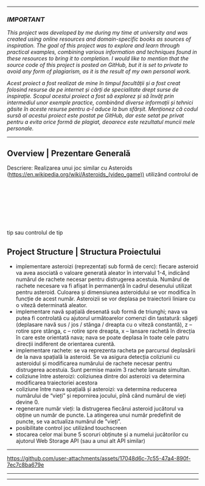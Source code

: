 # 
*******************************************************
### *IMPORTANT*
*This project was developed by me during my time at university and was created using online resources and domain-specific books as sources of inspiration. The goal of this project was to explore and learn through practical examples, combining various information and techniques found in these resources to bring it to completion. I would like to mention that the source code of this project is posted on GitHub, but it is set to private to avoid any form of plagiarism, as it is the result of my own personal work.*

*Acest proiect a fost realizat de mine în timpul facultății și a fost creat folosind resurse de pe internet și cărți de specialitate drept surse de inspirație. Scopul acestui proiect a fost să explorez și să învăț prin intermediul unor exemple practice, combinând diverse informații și tehnici găsite în aceste resurse pentru a-l aduce la bun sfârșit. Menționez că codul sursă al acestui proiect este postat pe GitHub, dar este setat pe privat pentru a evita orice formă de plagiat, deoarece este rezultatul muncii mele personale.*

*******************************************************

## Overview | Prezentare Generală
Descriere: Realizarea unui joc similar cu Asteroids (https://en.wikipedia.org/wiki/Asteroids_(video_game))
utilizând controlul de tip <canvas> sau controlul de tip <svg>. În cazurile în care regulile standard diferă de
regulile din cerințele de mai jos trebuie implementată varianta din cerințe.
Exemplu: https://m1el.github.io/wasm-asteroids/demo/demo.html

## Project Structure | Structura Proiectului
- implementare asteroizi (reprezentați sub formă de cerc): fiecare asteroid va avea asociată o valoare generată
aleator în intervalul 1-4, indicând numărul de rachete necesar pentru distrugerea acestuia. Numărul de rachete
necesare va fi afișat în permanență în cadrul desenului utilizat pentru asteroid. Culoarea și dimensiunea
asteroidului se vor modifica în funcție de acest număr. Asteroizii se vor deplasa pe traiectorii liniare cu o viteză
determinată aleator.
- implementare navă spațială desenată sub formă de triunghi; nava va putea fi controlată cu ajutorul
următoarelor comenzi din tastatură: săgeți (deplasare navă sus / jos / stânga / dreapta cu o viteză constantă), z – rotire spre stânga,
c – rotire spre dreapta, x – lansare rachetă în direcția în care este orientată nava; nava se poate deplasa în toate cele patru direcții
indiferent de orientarea curentă.
- implementare rachete: se va reprezenta racheta pe parcursul deplasării de la nava spațială la asteroid. Se va
asigura detecția coliziunii cu asteroidul și modificarea numărului de rachete necesar pentru distrugerea acestuia.
Sunt permise maxim 3 rachete lansate simultan.
- coliziune între asteroizi: coliziunea dintre doi asteroizi va determina modificarea traiectoriei acestora
- coliziune între nava spațială și asteroizi: va determina reducerea numărului de “vieți” și repornirea jocului,
pînă când numărul de vieți devine 0.
- regenerare număr vieți: la distrugerea fiecărui asteroid jucătorul va obține un număr de puncte. La atingerea
unui număr predefinit de puncte, se va actualiza numărul de ”vieți”.
- posibilitate control joc utilizând touchscreen
- stocarea celor mai bune 5 scoruri obținute și a numelui jucătorilor cu ajutorul Web Storage API (sau a unui
alt API similar)

*******************************************************

https://github.com/user-attachments/assets/17048d6c-7c55-47a4-890f-7ec7c8ba679e

*******************************************************

---
